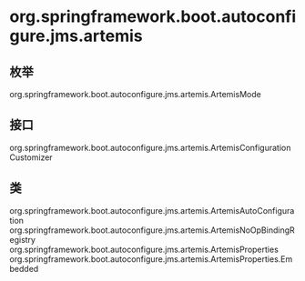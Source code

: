 # org.springframework.boot.autoconfigure.jms.artemis

## 枚举

org.springframework.boot.autoconfigure.jms.artemis.ArtemisMode

## 接口

org.springframework.boot.autoconfigure.jms.artemis.ArtemisConfigurationCustomizer

## 类

org.springframework.boot.autoconfigure.jms.artemis.ArtemisAutoConfiguration
org.springframework.boot.autoconfigure.jms.artemis.ArtemisNoOpBindingRegistry
org.springframework.boot.autoconfigure.jms.artemis.ArtemisProperties
org.springframework.boot.autoconfigure.jms.artemis.ArtemisProperties.Embedded




